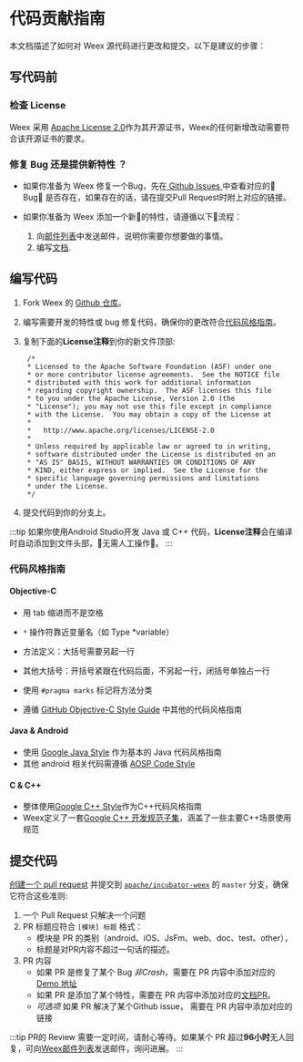 # 代码贡献指南

本文档描述了如何对 Weex 源代码进行更改和提交，以下是建议的步骤：

## 写代码前
### 检查 License
Weex 采用 [Apache License 2.0](https://choosealicense.com/licenses/apache-2.0/)作为其开源证书，Weex的任何新增改动需要符合该开源证书的要求。

### 修复 Bug 还是提供新特性 ？
* 如果你准备为 Weex 修复一个Bug，先在[ Github Issues ](https://github.com/apache/incubator-weex/issues)中查看对应的 Bug 是否存在，如果存在的话，请在提交Pull Request时附上对应的链接。

* 如果你准备为 Weex 添加一个新的特性，请遵循以下流程：
    1. 向[邮件列表](how-to-contribute.html#邮件列表)中发送邮件，说明你需要你想要做的事情。
    1. 编写[文档](how-to-contribute.html#贡献文档或代码).


## 编写代码
1. Fork Weex 的 [Github 仓库](https://github.com/apache/incubator-weex)。

1. 编写需要开发的特性或 bug 修复代码，确保你的更改符合[代码风格指南](./contribute-code.html#代码风格指南)。

1. 复制下面的**License注释**到你的新文件顶部:
   
        /*
        * Licensed to the Apache Software Foundation (ASF) under one
        * or more contributor license agreements.  See the NOTICE file
        * distributed with this work for additional information
        * regarding copyright ownership.  The ASF licenses this file
        * to you under the Apache License, Version 2.0 (the
        * "License"); you may not use this file except in compliance
        * with the License.  You may obtain a copy of the License at
        *
        *   http://www.apache.org/licenses/LICENSE-2.0
        *
        * Unless required by applicable law or agreed to in writing,
        * software distributed under the License is distributed on an
        * "AS IS" BASIS, WITHOUT WARRANTIES OR CONDITIONS OF ANY
        * KIND, either express or implied.  See the License for the
        * specific language governing permissions and limitations
        * under the License.
        */
   

1. 提交代码到你的分支上。

:::tip
如果你使用Android Studio开发 Java 或 C++ 代码，**License注释**会在编译时自动添加到文件头部，无需人工操作。
:::

### 代码风格指南

#### Objective-C

- 用 tab 缩进而不是空格

- `*` 操作符靠近变量名（如 Type *variable）
- 方法定义：大括号需要另起一行
- 其他大括号：开括号紧跟在代码后面，不另起一行，闭括号单独占一行
- 使用 `#pragma marks` 标记将方法分类
- 遵循 [GitHub Objective-C Style Guide](https://github.com/github/objective-c-style-guide) 中其他的代码风格指南

#### Java & Android

- 使用 [Google Java Style](https://google.github.io/styleguide/javaguide.html) 作为基本的 Java 代码风格指南
- 其他 android 相关代码需遵循 [AOSP Code Style](https://source.android.com/source/code-style.html)

#### C & C++

* 整体使用[Google C++ Style](https://google.github.io/styleguide/cppguide.html)作为C++代码风格指南
* Weex定义了一套[Google C++ 开发规范子集](https://github.com/jianhan-he/C-Style-Guide/blob/master/C%2B%2B%20Style%20Guide.md)，涵盖了一些主要C++场景使用规范

## 提交代码

[创建一个 pull request](https://help.github.com/articles/using-pull-requests/) 并提交到 [`apache/incubator-weex`](https://github.com/apache/incubator-weex) 的 `master` 分支，确保它符合这些准则:

1. 一个 Pull Request 只解决一个问题
2. PR 标题应符合 `[模块] 标题` 格式：
    * 模块是 PR 的类别（android、iOS、JsFm、web、doc、test、other），
    * 标题是对PR内容不超过一句话的描述。
3. PR 内容
    * 如果 PR 是修复了某个 Bug *非Crash*，需要在 PR 内容中添加对应的 [Demo 地址](http://dotwe.org/vue)
    * 如果 PR 是添加了某个特性，需要在 PR 内容中添加对应的[文档PR](how-to-contribute.html#贡献文档或代码)。
    * *可选项* 如果 PR 解决了某个Github issue， 需要在 PR 内容中添加对应的链接

:::tip
PR的 Review 需要一定时间，请耐心等待。如果某个 PR 超过**96小时**无人回复，可向[Weex邮件列表](how-to-contribute.html#邮件列表)发送邮件，询问进展。
:::